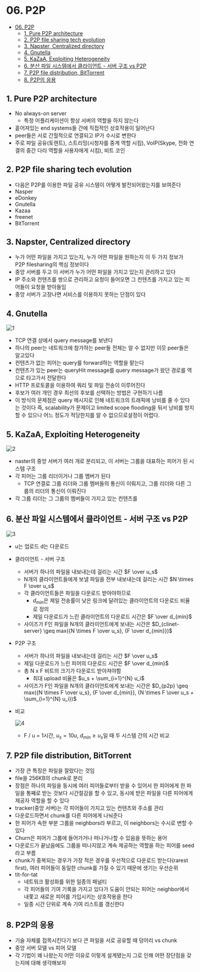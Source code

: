 # 06. P2P

<!--ts-->

- [06. P2P](#06-p2p)
  - [1. Pure P2P architecture](#1-pure-p2p-architecture)
  - [2. P2P file sharing tech evolution](#2-p2p-file-sharing-tech-evolution)
  - [3. Napster, Centralized directory](#3-napster-centralized-directory)
  - [4. Gnutella](#4-gnutella)
  - [5. KaZaA, Exploiting Heterogeneity](#5-kazaa-exploiting-heterogeneity)
  - [6. 분산 파일 시스템에서 클라이언트 - 서버 구조 vs P2P](#6-분산-파일-시스템에서-클라이언트---서버-구조-vs-p2p)
  - [7. P2P file distribution, BitTorrent](#7-p2p-file-distribution-bittorrent)
  - [8. P2P의 응용](#8-p2p의-응용)

<!-- Created by https://github.com/ekalinin/github-markdown-toc -->
<!-- Added by: sungminyou, at: 2022년 7월 11일 월요일 06시 03분 03초 KST -->

<!--te-->

## 1. Pure P2P architecture

- No always-on server
  - 특정 어플리케이션이 항상 서버의 역할을 하지 않는다
- 흩어져있는 end systems들 간에 직접적인 상호작용이 일어난다
- peer들은 서로 간헐적으로 연결되고 IP가 수시로 변한다
- 주로 파일 공유(토렌트), 스트리밍(시청자를 중계 역할 시킴), VoIP(Skype, 전화 연결의 중간 다리 역할을 사용자에게 시킴), 비트 코인

## 2. P2P file sharing tech evolution

- 다음은 P2P를 이용한 파일 공유 시스템이 어떻게 발전되어왔는지를 보여준다
- Nasper
- eDonkey
- Gnutella
- Kazaa
- freenet
- BitTorrent

## 3. Napster, Centralized directory

- 누가 어떤 파일을 가지고 있는지, 누가 어떤 파일을 원하는지 이 두 가지 정보가 P2P filesharing의 핵심 정보이다
- 중앙 서버를 두고 이 서버가 누가 어떤 파일을 가지고 있는지 관리하고 있다
- IP 주소와 컨텐츠를 쌍으로 관리하고 요청이 들어오면 그 컨텐츠를 가지고 있는 피어들이 요청을 받아들임
- 중앙 서버가 고장나면 서비스를 이용하지 못하는 단점이 있다

## 4. Gnutella

![1](https://user-images.githubusercontent.com/48282185/178162056-71740499-f1d7-4c0a-a41c-7270a33a62c9.png)

- TCP 연결 상에서 query message를 보낸다
- 하나의 peer는 네트워크에 참가하는 peer들 전체는 알 수 없지만 이웃 peer들은 알고있다
- 컨텐츠가 없는 피어는 query를 forward하는 역할을 맡는다
- 컨텐츠가 있는 peer는 queryHit message를 query message가 왔던 경로를 역으로 타고가서 전달한다
- HTTP 프로토콜을 이용하여 쿼리 및 파일 전송이 이루어진다
- 후보가 여러 개인 경우 최선의 후보를 선택하는 방법은 구현하기 나름
- 이 방식의 문제점은 query 메시지로 인해 네트워크의 트래픽에 낭비를 줄 수 있다는 것이다 즉, scalability가 문제이고 limited scope flooding을 둬서 낭비를 방지할 수 있으나 어느 정도가 적당한지를 알 수 없으므로설정이 어렵다.

## 5. KaZaA, Exploiting Heterogeneity

![2](https://user-images.githubusercontent.com/48282185/178162054-bd286294-7897-4f13-b75c-1937c2f22ce9.png)

- naster의 중앙 서버가 여러 개로 분리되고, 이 서버는 그룹을 대표하는 피어가 된 시스템 구조
- 각 피어는 그룹 리더이거나 그룹 멤버가 된다
  - TCP 연결로 그룹 리더와 그룹 멤버들의 통신이 이뤄지고, 그룹 리더와 다른 그룹의 리더의 통신이 이뤄진다
- 각 그룹 리더는 그 그룹의 멤버들이 가지고 있는 컨텐츠를

## 6. 분산 파일 시스템에서 클라이언트 - 서버 구조 vs P2P

![3](https://user-images.githubusercontent.com/48282185/178162053-2d752ef8-8ff1-4f4b-ae73-3fbf0e748bf3.png)

- u는 업로드 d는 다운로드
- 클라이언트 - 서버 구조
  - 서버가 하나의 파일을 내보내는데 걸리는 시간 $F \over u_s$
  - N개의 클라이언트들에게 보낼 파일을 전부 내보내는데 걸리는 시간 $N \times F \over u_s$
  - 각 클라이언트들은 파일을 다운로드 받아야하므로
    - $d_{min}$은 제일 전송률이 낮은 링크에 달려있는 클라이언트의 다운로드 비율로 정의
    - 제일 다운로드가 느린 클라이언트의 다운로드 시간은 $F \over d_{min}$
  - 사이즈가 F인 파일을 N개의 클라이언트에게 보내는 시간은 $D_{clinet-server} \geq max({N \times F \over u_s}, {F \over d_{min}})$
- P2P 구조
  - 서버가 하나의 파일을 내보내는데 걸리는 시간 $F \over u_s$
  - 제일 다운로드가 느린 피어의 다운로드 시간은 $F \over d_{min}$
  - 총 N x F 비트의 크기가 다운로드 받아져야함
    - 최대 upload 비율은 $u_s + \sum_{i=1}^{N} u_i$
  - 사이즈가 F인 파일을 N개의 클라이언트에게 보내는 시간은 $D_{p2p} \geq max({N \times F \over u_s}, {F \over d_{min}}, {N \times F \over u_s + \sum_{i=1}^{N} u_i})$
- 비교

  ![4](https://user-images.githubusercontent.com/48282185/178162050-db255d6b-cc83-4ae1-86af-6fa2845c8d96.png)

  - F / u = 1시간, $u_s = 10u$, $d_{min} \geq u_s$일 때 두 시스템 간의 시간 비교

## 7. P2P file distribution, BitTorrent

- 가장 큰 특징은 파일을 잘랐다는 것임
- file을 256KB의 chunk로 분리
- 장점은 하나의 파일을 동시에 여러 피어들로부터 받을 수 있어서 한 피어에게 한 파일을 통째로 받는 것보다 시간절감을 할 수 있고, 동시에 받은 파일을 다른 피어에게 제공자 역할을 할 수 있다
- tracker(중앙 서버)는 각 피어들이 가지고 있는 컨텐츠와 주소를 관리
- 다운로드하면서 chunk를 다른 피어에게 나눠준다
- 한 피어가 속한 부분 그룹을 neighbors라 부르고, 이 neighbors는 수시로 변할 수 있다
- Churn은 피어가 그룹에 들어가거나 떠나거나할 수 있음을 뜻하는 용어
- 다운로드가 끝났음에도 그룹을 떠나지않고 계속 제공하는 역할을 하는 피어를 seed라고 부름
- chunk가 중복되는 경우가 가장 적은 경우를 우선적으로 다운로드 받는다(rarest first), 여러 피어들이 동일한 chunk를 가질 수 있기 때문에 생기는 우선순위
- tit-for-tat
  - 네트워크 활성화를 위한 일종의 패널티
  - 각 피어들의 기여 기록을 가지고 있다가 도움이 안되는 피어는 neighbor에서 내쫓고 새로운 피어를 가입시키는 상호작용을 한다
  - 일종 시간 단위로 계속 기여 리스트를 갱신한다

## 8. P2P의 응용

- 기술 자체를 접목시킨다기 보다 큰 파일을 서로 공유할 때 덩어리 vs chunk
- 중앙 서버 모델 vs 피어 모델
- 각 기법이 왜 나왔는지 어떤 이유로 이렇게 설계됐는지 그로 인해 어떤 장단점을 갖는지에 대해 생각해보자
